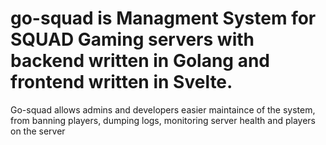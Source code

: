 # go-squad is Managment System for SQUAD Gaming servers with backend written in Golang and frontend written in Svelte.
Go-squad allows admins and developers easier maintaince of the system, from banning players, dumping logs, monitoring server health and players on the server
